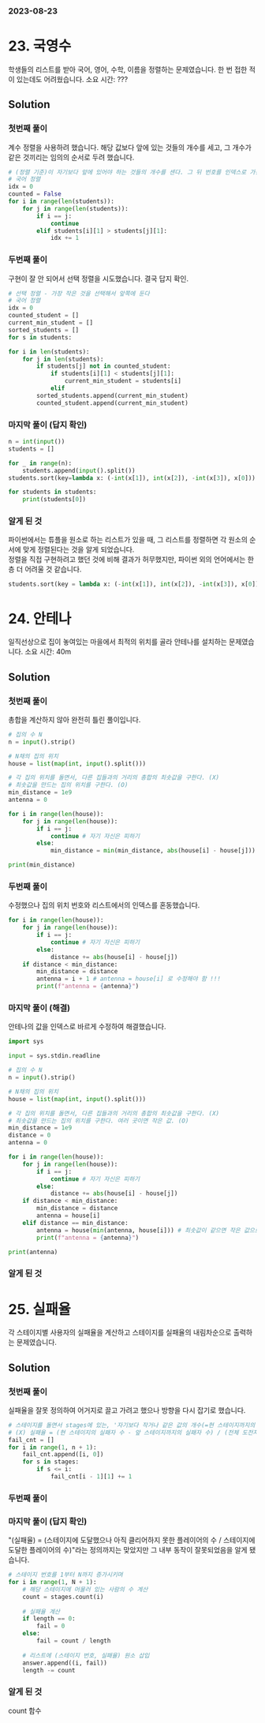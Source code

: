 ### 2023-08-23
# 23. 국영수
학생들의 리스트를 받아 국어, 영어, 수학, 이름을 정렬하는 문제였습니다. 한 번 접한 적이 있는데도 어려웠습니다.
소요 시간: ???

## Solution
### 첫번째 풀이
계수 정렬을 사용하려 했습니다. 해당 값보다 앞에 있는 것들의 개수를 세고, 그 개수가 같은 것끼리는 임의의 순서로 두려 했습니다.
```python
# (정렬 기준)이 자기보다 앞에 있어야 하는 것들의 개수를 센다. 그 뒤 번호를 인덱스로 가진다.
# 국어 정렬
idx = 0
counted = False
for i in range(len(students)):
    for j in range(len(students)):
        if i == j:
            continue
        elif students[i][1] > students[j][1]:
            idx += 1
```
### 두번째 풀이
구현이 잘 안 되어서 선택 정렬을 시도했습니다. 결국 답지 확인.
```python
# 선택 정렬 - 가장 작은 것을 선택해서 앞쪽에 둔다
# 국어 정렬
idx = 0
counted_student = []
current_min_student = []
sorted_students = []
for s in students:

for i in len(students):
    for j in len(students):
        if students[j] not in counted_student:
            if students[i][1] < students[j][1]:
                current_min_student = students[i]
            elif
        sorted_students.append(current_min_student)
        counted_student.append(current_min_student)
```
### 마지막 풀이 (답지 확인)
```python
n = int(input())
students = []

for _ in range(n):
    students.append(input().split())
students.sort(key=lambda x: (-int(x[1]), int(x[2]), -int(x[3]), x[0]))

for students in students:
    print(students[0])
```

### 알게 된 것
파이썬에서는 튜플을 원소로 하는 리스트가 있을 때, 그 리스트를 정렬하면 각 원소의 순서에 맞게 정렬된다는 것을 알게 되었습니다.  
정렬을 직접 구현하려고 했던 것에 비해 결과가 허무했지만, 파이썬 외의 언어에서는 한층 더 어려울 것 같습니다.
```python
students.sort(key = lambda x: (-int(x[1]), int(x[2]), -int(x[3]), x[0])) # 두번째 원소 내림차순, 세번째 원소 오름차순, 네번째 원소 내림차순, 첫번째 원소 오름차순
```

# 24. 안테나
일직선상으로 집이 놓여있는 마을에서 최적의 위치를 골라 안테나를 설치하는 문제였습니다.
소요 시간: 40m

## Solution
### 첫번째 풀이
총합을 계산하지 않아 완전히 틀린 풀이입니다.
```python
# 집의 수 N
n = input().strip()

# N채의 집의 위치
house = list(map(int, input().split()))

# 각 집의 위치를 돌면서, 다른 집들과의 거리의 총합의 최솟값을 구한다. (X)
# 최솟값을 만드는 집의 위치를 구한다. (O)
min_distance = 1e9
antenna = 0

for i in range(len(house)):
    for j in range(len(house)):
        if i == j:
            continue # 자기 자신은 피하기
        else:
            min_distance = min(min_distance, abs(house[i] - house[j])) # 최솟값 바꾸기

print(min_distance)
```
### 두번째 풀이
수정했으나 집의 위치 번호와 리스트에서의 인덱스를 혼동했습니다.
```python
for i in range(len(house)):
    for j in range(len(house)):
        if i == j:
            continue # 자기 자신은 피하기
        else:
            distance += abs(house[i] - house[j])
    if distance < min_distance:
        min_distance = distance
        antenna = i + 1 # antenna = house[i] 로 수정해야 함 !!!
        print(f"antenna = {antenna}")
```
### 마지막 풀이 (해결)
안테나의 값을 인덱스로 바르게 수정하여 해결했습니다.
```python
import sys

input = sys.stdin.readline

# 집의 수 N
n = input().strip()

# N채의 집의 위치
house = list(map(int, input().split()))

# 각 집의 위치를 돌면서, 다른 집들과의 거리의 총합의 최솟값을 구한다. (X)
# 최솟값을 만드는 집의 위치를 구한다. 여러 곳이면 작은 값. (O)
min_distance = 1e9
distance = 0
antenna = 0

for i in range(len(house)):
    for j in range(len(house)):
        if i == j:
            continue # 자기 자신은 피하기
        else:
            distance += abs(house[i] - house[j])
    if distance < min_distance:
        min_distance = distance
        antenna = house[i]
    elif distance == min_distance:
        antenna = house(min(antenna, house[i])) # 최솟값이 같으면 작은 값으로 도출
        print(f"antenna = {antenna}")

print(antenna)
```

### 알게 된 것

# 25. 실패율
각 스테이지별 사용자의 실패율을 계산하고 스테이지를 실패율의 내림차순으로 출력하는 문제였습니다.

## Solution
### 첫번째 풀이
실패율을 잘못 정의하여 어거지로 끌고 가려고 했으나 방향을 다시 잡기로 했습니다.
```python
# 스테이지를 돌면서 stages에 있는, '자기보다 작거나 같은 값의 개수(=현 스테이지까지의 전체 실패자 수)'를 세고, 스테이지 번호와 함께 저장한다
# (X) 실패율 = (현 스테이지의 실패자 수 - 앞 스테이지까지의 실패자 수) / (전체 도전자의 수 - 앞 스테이지까지의 실패자 수)
fail_cnt = []
for i in range(1, n + 1):
    fail_cnt.append([i, 0])
    for s in stages:
        if s <= i:
            fail_cnt[i - 1][1] += 1
```
### 두번째 풀이

### 마지막 풀이 (답지 확인)
"(실패율) = (스테이지에 도달했으나 아직 클리어하지 못한 플레이어의 수 / 스테이지에 도달한 플레이어의 수)"라는 정의까지는 맞았지만 그 내부 동작이 잘못되었음을 알게 됐습니다.
```python
# 스테이지 번호를 1부터 N까지 증가시키며
for i in range(1, N + 1):
    # 해당 스테이지에 머물러 있는 사람의 수 계산
    count = stages.count(i)
    
    # 실패율 계산
    if length == 0:
        fail = 0
    else:
        fail = count / length
    
    # 리스트에 (스테이지 번호, 실패율) 원소 삽입
    answer.append((i, fail))
    length -= count
```

### 알게 된 것
count 함수